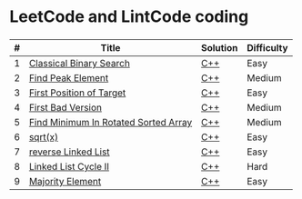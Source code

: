 LeetCode and LintCode coding
========

###




| # | Title | Solution | Difficulty |
|---| ----- | -------- | ---------- |
|1|[Classical Binary Search](https://www.lintcode.com/problem/classical-binary-search/description) | [C++](./leet_lintcode/cpp/week1/lint457_Classical_Binary_Search/Classical_Binary_Search.cpp)|Easy|
|2|[Find Peak Element](https://www.lintcode.com/problem/find-peak-element/description) | [C++](./leet_lintcode/cpp/week1/lint75_Find_Peak_Element/findPeak.cpp)|Medium|
|3|[First Position of Target](https://www.lintcode.com/problem/first-position-of-target/description) | [C++](./leet_lintcode/cpp/week1/lint14_First_Position_of_Target/First_Position_of_Target.cpp)|Easy|
|4|[First Bad Version](https://www.lintcode.com/problem/first-bad-version/description) | [C++](./leet_lintcode/cpp/week1/lint74_First_Bad_Version/First_Bad_Version.cpp)|Medium|
|5|[Find Minimum In Rotated Sorted Array](https://www.lintcode.com/problem/find-minimum-in-rotated-sorted-array/description) | [C++](./leet_lintcode/cpp/week1/lint159_Find_Minimum_in_Rotated_Sorted_Array/findMin.cpp)|Medium|
|6|[sqrt(x)](https://www.lintcode.com/problem/sqrtx/description) | [C++](./leet_lintcode/cpp/week1/lint141_Sqrt(x)/sqrt.cpp)|Easy|
|7|[reverse Linked List](https://www.lintcode.com/problem/reverse-linked-list/description) | [C++](./leet_lintcode/cpp/week2/lint35_Reverse_Linked_List/reverse.cpp)|Easy|
|8|[Linked List Cycle II](https://www.lintcode.com/problem/linked-list-cycle-ii/description) | [C++](./leet_lintcode/cpp/week2/lint103_Linked_List_Cycle_II/detectCycle.cpp)|Hard|
|9|[Majority Element](https://www.lintcode.com/problem/majority-element/description) | [C++](./leet_lintcode/cpp/week2/lint_46_Majority_Elementi/majorityNumbercpp)|Easy|






























